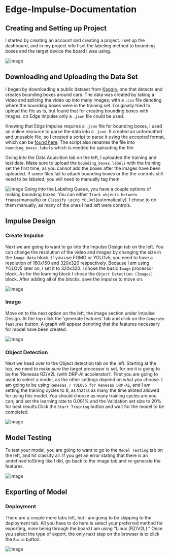 # Edge-Impulse-Documentation
## Creating and Setting up Project
I started by creating an account and creating a project. I set up the dashboard, and in my project info I set the labeling method to bounding boxes and the target device the board I was using.

![image](https://user-images.githubusercontent.com/90651596/215884961-55ca2732-633d-4e6e-a1bf-bd210321fcfd.png)
## Downloading and Uploading the Data Set
I began by downloading a public dataset from [Kaggle](https://www.kaggle.com), one that detects and creates bounding boxes around cars. The data was created by taking a video and splicing the video up into many images; with a `.csv` file denoting where the bounding boxes were in the training set. I originally tried to upload the file as is, but found that for creating bounding boxes with images, on Edge Impulse only a `.json` file could be used.

Knowing that Edge Impulse requires a `.json` file for bounding boxes, I used an online resource to parse the data into a `.json`. It created an unformatted and unusable file, so I created a [script](https://github.com/JayJayGar/.JSON-editor) to parse it using the accepted format, which can be [found here](https://docs.edgeimpulse.com/docs/edge-impulse-cli/cli-uploader#bounding-boxes). The script also renames the file into `bounding_boxes.labels` which is needed for uploading the file.

Going into the Data Aquisition tab on the left, I uploaded the training and test data. Make sure to upload the `bounding_boxes.labels` with the training set the first time, as you cannot add the boxes after the images have been uploaded. If some files fail to attach bounding boxes or the the controls still need to be labeled, you will need to manually tag them.

![image](https://user-images.githubusercontent.com/90651596/215886727-0c3d8b09-ec15-4a1d-bdb9-3e17d639f543.png)
Going into the Labeling Queue, you have a couple options of making bounding boxes. You can either `Track objects between frames`(manually) or `Classify using YOLOv5`(automatically). I chose to do them manually, as many of the ones I had left were controls.

## Impulse Design
### Create Impulse
Next we are going to want to go into the Impulse Design tab on the left. You can change the resolution of the video and images by changing the size in the `Image data` block. If you use FOMO or YOLOv5, you need to have a resolution of 160x160 and 320x320 respectively. Because I am using YOLOv5 later on, I set it to 320x320. I chose the basic `Image` processor block. As for the learning block I chose the `Object Detection (Images)` block. After adding all of the blocks, save the impulse to move on.

![image](https://user-images.githubusercontent.com/90651596/215889140-f1c2854f-7b8d-4f60-93ac-9b40d4b32d89.png)

### Image
Move on to the next option on the left, the image section under Impulse Design. At the top click the 'generate features' tab and click on the `Generate features` button. A graph will appear denoting that the features necessary for model have been created.

![image](https://user-images.githubusercontent.com/90651596/215893317-c7ee9508-1aed-4efe-aeab-c1ce691896ba.png)

### Object Detection
Next we head over to the Object detection tab on the left. Starting at the top, we need to make sure the target processor is set, for me it is going to be the 'Renesas RZ/V2L (with DRP-AI accelerator)'. First you are going to want to select a model, as the other settings depend on what you choose. I am going to be using `Renesas / YOLOv5 for Renesas DRP-AI`, and I am setting the training cycles to 8, as that is as many the time alloted allowed for using this model. You should choose as many training cycles are you can; and set the learning rate to 0.001% and the Validation set size to 20% for best results.Click the `Start Training` button and wait for the model to be completed.


![image](https://user-images.githubusercontent.com/90651596/216424091-963d07e8-2093-4e39-a363-64768e6f8cc9.png)


## Model Testing
To test your model, you are going to want to go to the `Model Testing` tab on the left, and hit classify all. If you get an error stating that there is an undefined toString like I did, go back to the image tab and re-generate the features.

![image](https://user-images.githubusercontent.com/90651596/218908824-cd998a70-d501-4896-a6ff-fd4ca15f4444.png)


## Exporting of Model
### Deployment
There are a couple more tabs left, but I am going to be skipping to the deployment tab. All you have to do here is select your preferred method for exporting, mine being through the board I am using "Linux (RZ/V2L)." Once you select the type of export, the only next step on the browser is to click the `Build` button.

![image](https://user-images.githubusercontent.com/90651596/216429576-7f64143c-8c08-48ef-9041-b53700e13fdb.png)
